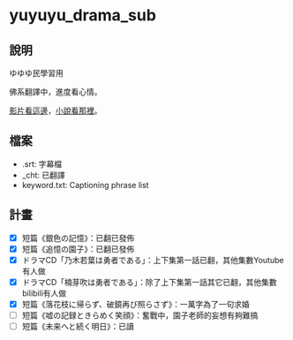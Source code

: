 # yuyuyu_drama_sub

## 說明

ゆゆゆ民學習用

佛系翻譯中，進度看心情。

[影片看這邊](https://www.youtube.com/@RocketScientist01)，[小說看那裡](https://medium.com/@waltonwing)。

## 檔案

* .srt: 字幕檔
* _cht: 已翻譯
* keyword.txt: Captioning phrase list

## 計畫

- [x] 短篇《銀色の記憶》：已翻已發佈
- [x] 短篇《追憶の園子》：已翻已發佈
- [x] ドラマCD「乃木若葉は勇者である」：上下集第一話已翻，其他集數Youtube有人做
- [x] ドラマCD「楠芽吹は勇者である」：除了上下集第一話其它已翻，其他集數bilibili有人做
- [x] 短篇《落花枝に帰らず、破鏡再び照らさず》：一萬字為了一句求婚
- [ ] 短篇《嘘の記録ときらめく笑顔》：奮戰中，園子老師的妄想有夠難搞
- [ ] 短篇《未来へと続く明日》：已讀
